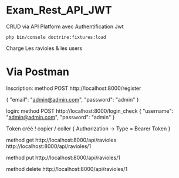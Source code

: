 # Exam_Rest_API_JWT
CRUD via API Platform avec Authentification Jwt

    php bin/console doctrine:fixtures:load 
Charge Les ravioles & les users


# Via Postman
Inscription: 
method POST     http://localhost:8000/register

{ "email": "admin@admin.com", "password": "admin" }

login: 
method POST     http://localhost:8000/login_check
{ "username": "admin@admin.com", "password": "admin" }

Token créé ! 
copier / coller { Authorization → Type = Bearer Token }

method get      http://localhost:8000/api/ravioles 
                http://localhost:8000/api/ravioles/1

method put      http://localhost:8000/api/ravioles/1

method delete   http://localhost:8000/api/ravioles/1
